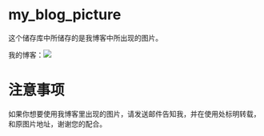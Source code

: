 # my_blog_picture
这个储存库中所储存的是我博客中所出现的图片。

我的博客：[![](https://img.shields.io/static/v1?label=Blog&logo=Hexo&message=RP233's_blog&color=success)](https://resinprotein2333.github.io/)

# 注意事项
如果你想要使用我博客里出现的图片，请发送邮件告知我，并在使用处标明转载，和原图片地址，谢谢您的配合。
